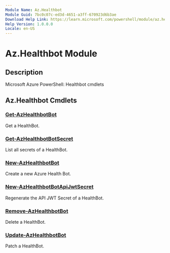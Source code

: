 ```yaml
---
Module Name: Az.Healthbot
Module Guid: 7bc0c07c-ed3d-4651-a3ff-670923d6b3ae
Download Help Link: https://learn.microsoft.com/powershell/module/az.healthbot
Help Version: 1.0.0.0
Locale: en-US
---
```


# Az.Healthbot Module
## Description
Microsoft Azure PowerShell: Healthbot cmdlets

## Az.Healthbot Cmdlets
### [Get-AzHealthbotBot](Get-AzHealthbotBot.md)
Get a HealthBot.

### [Get-AzHealthbotBotSecret](Get-AzHealthbotBotSecret.md)
List all secrets of a HealthBot.

### [New-AzHealthbotBot](New-AzHealthbotBot.md)
Create a new Azure Health Bot.

### [New-AzHealthbotBotApiJwtSecret](New-AzHealthbotBotApiJwtSecret.md)
Regenerate the API JWT Secret of a HealthBot.

### [Remove-AzHealthbotBot](Remove-AzHealthbotBot.md)
Delete a HealthBot.

### [Update-AzHealthbotBot](Update-AzHealthbotBot.md)
Patch a HealthBot.

